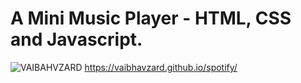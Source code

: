 # A Mini Music Player - HTML, CSS and Javascript.

![VAIBAHVZARD](https://github.com/VaibhavZard/ANDRIOD-LoginPage/assets/142160451/8c1bddac-c4e9-44a2-bf33-65afe6704f0d)
https://vaibhavzard.github.io/spotify/



